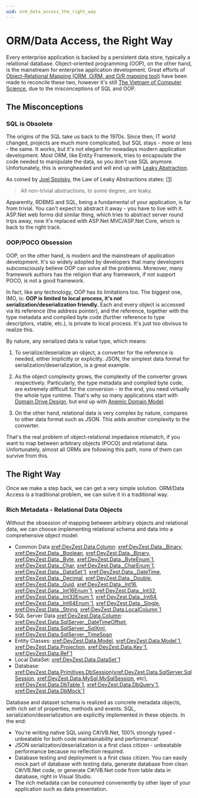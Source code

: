 ```yaml
---
uid: orm_data_access_the_right_way
---
```


# ORM/Data Access, the Right Way

Every enterprise application is backed by a persistent data store, typically a relational database. Object-oriented programming (OOP), on the other hand, is the mainstream for enterprise application development. Great efforts of [Object-Relational Mapping (ORM, O/RM, and O/R mapping tool)](https://en.wikipedia.org/wiki/Object-relational_mapping) have been made to reconcile these two, however it's still [The Vietnam of Computer Science](http://blogs.tedneward.com/post/the-vietnam-of-computer-science/), due to the misconceptions of SQL and OOP.

## The Misconceptions

### SQL is Obsolete

The origins of the SQL take us back to the 1970s. Since then, IT world changed, projects are much more complicated, but SQL stays - more or less - the same. It works, but it's not elegant for nowadays modern application development. Most ORM, like Entity Framework, tries to encapsulate the code needed to manipulate the data, so you don't use SQL anymore. Unfortunately, this is wrongheaded and will end up with [Leaky Abstraction](https://en.wikipedia.org/wiki/Leaky_abstraction).

As coined by [Joel Spolsky](https://en.wikipedia.org/wiki/Joel_Spolsky), the Law of Leaky Abstractions states: [[1]]
> All non-trivial abstractions, to some degree, are leaky.

Apparently, RDBMS and SQL, being a fundamental of your application, is far from trivial. You can't expect to abstract it away - you have to live with it. ASP.Net web forms did similar thing, which tries to abstract server round trips away, now it's replaced with ASP.Net MVC/ASP.Net Core, which is back to the right track.

### OOP/POCO Obsession

OOP, on the other hand, is modern and the mainstream of application development. It's so widely adopted by developers that many developers subconsciously believe OOP can solve all the problems. Moreover, many framework authors has the religion that any framework, if not support POCO, is not a good framework.

In fact, like any technology, OOP has its limitations too. The biggest one, IMO, is: **OOP is limited to local process, it's not serialization/deserialization friendly.** Each and every object is accessed via its reference (the address pointer), and the reference, together with the type metadata and compiled byte code (further reference to type descriptors, vtable, etc.), is private to local process. It's just too obvious to realize this.

By nature, any serialized data is value type, which means:

1. To serialize/deserialize an object, a converter for the reference is needed, either implicitly or explicitly. JSON, the simplest data format for serialization/deserialization, is a great example.

2. As the object complexity grows, the complexity of the converter grows respectively. Particularly, the type metadata and compiled byte code, are extremely difficult for the conversion - in the end, you need virtually the whole type runtime. That's why so many applications start with [Domain Drive Design](https://martinfowler.com/tags/domain%20driven%20design.html), but end up with [Anemic Domain Model](https://martinfowler.com/bliki/AnemicDomainModel.html).

3. On the other hand, relational data is very complex by nature, compares to other data format such as JSON. This adds another complexity to the converter.

That's the real problem of object-relational impedance mismatch, if you want to map between arbitrary objects (POCO) and relational data. Unfortunately, almost all ORMs are following this path, none of them can survive from this.

## The Right Way

Once we make a step back, we can get a very simple solution. ORM/Data Access is a traditional problem, we can solve it in a traditional way.

### Rich Metadata - Relational Data Objects

Without the obsession of mapping between arbitrary objects and relational data, we can choose implementing relational schema and data into a comprehensive object model:

* Common Data <xref:DevZest.Data.Column>: <xref:DevZest.Data._Binary>, <xref:DevZest.Data._Boolean>, <xref:DevZest.Data._Binary>, <xref:DevZest.Data._Byte>, <xref:DevZest.Data._ByteEnum`1>, <xref:DevZest.Data._Char>, <xref:DevZest.Data._CharEnum`1>, <xref:DevZest.Data._DataSet`1>, <xref:DevZest.Data._DateTime>, <xref:DevZest.Data._Decimal>, <xref:DevZest.Data._Double>, <xref:DevZest.Data._Guid>, <xref:DevZest.Data._Int16>, <xref:DevZest.Data._Int16Enum`1>, <xref:DevZest.Data._Int32>, <xref:DevZest.Data._Int32Enum`1>, <xref:DevZest.Data._Int64>, <xref:DevZest.Data._Int64Enum`1>, <xref:DevZest.Data._Single>, <xref:DevZest.Data._String>, <xref:DevZest.Data.LocalColumn`1>
* SQL Server Data <xref:DevZest.Data.Column>: <xref:DevZest.Data.SqlServer._DateTimeOffset>, <xref:DevZest.Data.SqlServer._SqlXml>, <xref:DevZest.Data.SqlServer._TimeSpan>
* Entity Classes: <xref:DevZest.Data.Model>, <xref:DevZest.Data.Model`1>, <xref:DevZest.Data.Projection>, <xref:DevZest.Data.Key`1>, <xref:DevZest.Data.Ref`1>
* Local DataSet: <xref:DevZest.Data.DataSet`1>
* Database: <xref:DevZest.Data.Primitives.DbSession>(<xref:DevZest.Data.SqlServer.SqlSession>, <xref:DevZest.Data.MySql.MySqlSession>, etc), <xref:DevZest.Data.DbTable`1>, <xref:DevZest.Data.DbQuery`1>, <xref:DevZest.Data.DbMock`1>

Database and dataset schema is realized as concrete metadata objects, with rich set of properties, methods and events. SQL, serialization/deserialization are explicitly implemented in these objects. In the end:

* You're writing native SQL using C#/VB.Net, 100% strongly typed - unbeatable for both code maintainability and performance!
* JSON serialization/deserialization is a first class citizen - unbeatable performance because no reflection required.
* Database testing and deployment is a first class citizen. You can easily mock part of database with testing data, generate database from clean C#/VB.Net code, or generate C#/VB.Net code from table data in database, right in Visual Studio.
* The rich metadata can be consumed conveniently by other layer of your application such as data presentation.

[1]: https://en.wikipedia.org/wiki/Leaky_abstraction#cite_note-1
